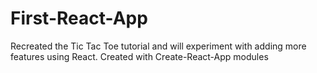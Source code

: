 # First-React-App
Recreated the Tic Tac Toe tutorial and will experiment with adding more features using React. Created with Create-React-App modules
